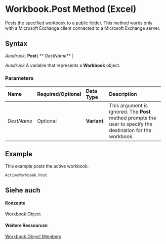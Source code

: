 
# Workbook.Post Method (Excel)

Posts the specified workbook to a public folder. This method works only with a Microsoft Exchange client connected to a Microsoft Exchange server.


## Syntax

 _Ausdruck_. **Post**( ** _DestName_** )

 _Ausdruck_ A variable that represents a **Workbook** object.


### Parameters



|**Name**|**Required/Optional**|**Data Type**|**Description**|
|:-----|:-----|:-----|:-----|
| _DestName_|Optional|**Variant**|This argument is ignored. The  **Post** method prompts the user to specify the destination for the workbook.|

## Example

This example posts the active workbook.


```
ActiveWorkbook.Post
```


## Siehe auch


#### Konzepte


[Workbook Object](8c00aa60-c974-eed3-0812-3c9625eb0d4c.md)
#### Weitere Ressourcen


[Workbook Object Members](http://msdn.microsoft.com/library/dce102a3-25de-3ff4-2ce5-bc56e08baca7%28Office.15%29.aspx)